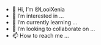 - 👋 Hi, I’m @LooiXenia 
- 👀 I’m interested in ...
- 🌱 I’m currently learning ...
- 💞️ I’m looking to collaborate on ...
- 📫 How to reach me ...

<!---
LooiXenia/LooiXenia is a ✨ special ✨ repository because its `README.md` (this file) appears on your GitHub profile.
You can click the Preview link to take a look at your changes.
--->

